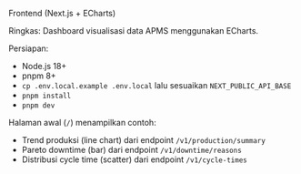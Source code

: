 Frontend (Next.js + ECharts)

Ringkas: Dashboard visualisasi data APMS menggunakan ECharts.

Persiapan:
- Node.js 18+
- pnpm 8+
- `cp .env.local.example .env.local` lalu sesuaikan `NEXT_PUBLIC_API_BASE`
- `pnpm install`
- `pnpm dev`

Halaman awal (`/`) menampilkan contoh:
- Trend produksi (line chart) dari endpoint `/v1/production/summary`
- Pareto downtime (bar) dari endpoint `/v1/downtime/reasons`
- Distribusi cycle time (scatter) dari endpoint `/v1/cycle-times`

